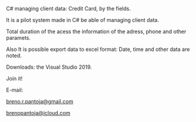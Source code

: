 C# managing client data: Credit Card, by the fields.  

It is a pilot system made in C# be able of managing client data.

Total duration of the acess the information of the adress, phone and other paramets.

Also It is possible export data to excel format: Date, time and other data are noted.

Downloads: the Visual Studio 2019.


Join it!


E-mail:


breno.r.pantoja@gmail.com

brenopantoja@icloud.com

